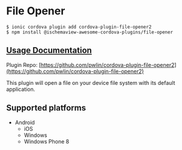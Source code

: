 # File Opener

```
$ ionic cordova plugin add cordova-plugin-file-opener2
$ npm install @ischemaview-awesome-cordova-plugins/file-opener
```

## [Usage Documentation](https://danielsogl.gitbook.io/awesome-cordova-plugins/plugins/file-opener/)

Plugin Repo: [https://github.com/pwlin/cordova-plugin-file-opener2](https://github.com/pwlin/cordova-plugin-file-opener2)

This plugin will open a file on your device file system with its default application.

## Supported platforms

- Android
  - iOS
  - Windows
  - Windows Phone 8
  


